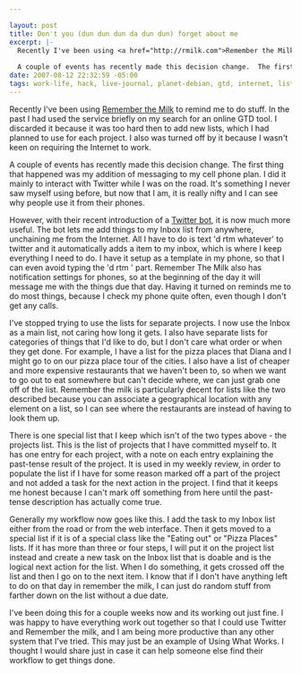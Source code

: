 ```yaml
--- 

layout: post
title: Don't you (dun dun dun da dun dun) forget about me
excerpt: |-
  Recently I've been using <a href="http://rmilk.com">Remember the Milk</a> to remind me to do stuff.  In the past I had used the service briefly on my search for an online GTD tool.  I discarded it because it was too hard then to add new lists, which I had planned to use for each project.  I also was turned off by it because I wasn't keen on requiring the Internet to work.
  
  A couple of events has recently made this decision change.  The first thing that happened was my addition of messaging to my cell phone plan.  I did it mainly to interact with Twitter while I was on the road.
date: 2007-08-12 22:32:59 -05:00
tags: work-life, hack, live-journal, planet-debian, gtd, internet, lists, phone, remember-the-milk, tasks, twitter
---
```

Recently I've been using <a href="http://rmilk.com">Remember the Milk</a> to remind me to do stuff.  In the past I had used the service briefly on my search for an online GTD tool.  I discarded it because it was too hard then to add new lists, which I had planned to use for each project.  I also was turned off by it because I wasn't keen on requiring the Internet to work.

A couple of events has recently made this decision change.  The first thing that happened was my addition of messaging to my cell phone plan.  I did it mainly to interact with Twitter while I was on the road.  It's something I never saw myself using before, but now that I am, it is really nifty and I can see why people use it from their phones.

However, with their recent introduction of a <a href="http://blog.rememberthemilk.com/2007/07/twitter-your-tasks.html">Twitter bot</a>, it is now much more useful.  The bot lets me add things to my Inbox list from anywhere, unchaining me from the Internet.  All I have to do is text 'd rtm whatever' to twitter and it automatically adds a item to my inbox, which is where I keep everything I need to do.  I have it setup as a template in my phone, so that I can even avoid typing the 'd rtm ' part.  Remember The Milk also has notification settings for phones, so at the beginning of the day it will message me with the things due that day.  Having it turned on reminds me to do most things, because I check my phone quite often, even though I don't get any calls.

I've stopped trying to use the lists for separate projects.  I now use the Inbox as a main list, not caring how long it gets.   I also have separate lists for categories of things that I'd like to do, but I don't care what order or when they get done.  For example, I have a list for the pizza places that Diana and I might go to on our pizza place tour of the cities.  I also have a list of cheaper and more expensive restaurants that we haven't been to, so when we want to go out to eat somewhere but can't decide where, we can just grab one off of the list.  Remember the milk is particularly decent for lists like the two described because you can associate a geographical location with any element on a list, so I can see where the restaurants are instead of having to look them up.

There is one special list that I keep which isn't of the two types above - the projects list.  This is the list of projects that I have committed myself to.  It has one entry for each project, with a note on each entry explaining the past-tense result of the project.  It is used in my weekly review, in order to populate the list if I have for some reason marked off a part of the project and not added a task for the next action in the project.  I find that it keeps me honest because I can't mark off something from here until the past-tense description has actually come true.

Generally my workflow now goes like this.  I add the task to my Inbox list either from the road or from the web interface.  Then it gets moved to a special list if it is of a special class like the "Eating out" or "Pizza Places" lists.  If it has more than three or four steps, I will put it on the project list instead and create a new task on the Inbox list that is doable and is the logical next action for the list.   When I do something, it gets crossed off the list and then I go on to the next item.  I know that if I don't have anything left to do on that day in remember the milk, I can just do random stuff from farther down on the list without a due date.

I've been doing this for a couple weeks now and its working out just fine.  I was happy to have everything work out together so that I could use Twitter and Remember the milk, and I am being more productive than any other system that I've tried.  This may just be an example of Using What Works.  I thought I would share just in case it can help someone else find their workflow to get things done.
